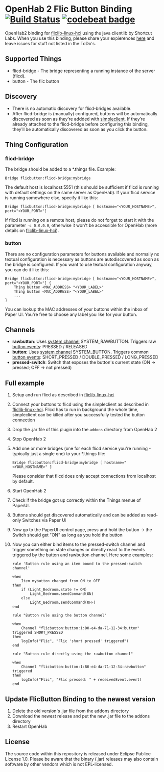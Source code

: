 # OpenHab 2 Flic Button Binding [![Build Status](https://travis-ci.org/pfink/openhab2-flicbutton.svg?branch=master)](https://travis-ci.org/pfink/openhab2-flicbutton) [![codebeat badge](https://codebeat.co/badges/c5ff5257-96fe-4414-ab57-240fde1dc9e9)](https://codebeat.co/projects/github-com-pfink-openhab2-flicbutton)

OpenHab2 binding for [fliclib-linux-hci](https://github.com/50ButtonsEach/fliclib-linux-hci) using the java clientlib by Shortcut Labs. When you use this binding, please share your expierences [here](https://community.openhab.org/t/how-to-integrate-flic-buttons/4468/12) and leave issues for stuff not listed in the ToDo's.

## Supported Things

* flicd-bridge - The bridge representing a running instance of the  server (flicd).
* button - The flic button

## Discovery

* There is no automatic discovery for flicd-bridges available.
* After flicd-bridge is (manually) configured, buttons will be automatically discovered as soon as they're addded with [simpleclient](https://github.com/50ButtonsEach/fliclib-linux-hci). If they're already attached to the flicd-bridge before configuring this binding, they'll be automatically discovered as soon as you click the button.

## Thing Configuration

### flicd-bridge

The bridge should be added to a *.things file. Example:

```
Bridge flicbutton:flicd-bridge:mybridge
```

The default host is localhost:5551 (this should be sufficient if flicd is running with default settings on the same server as OpenHab). If your flicd service is running somewhere else, specify it like this:

```
Bridge flicbutton:flicd-bridge:mybridge [ hostname="<YOUR_HOSTNAME>",  port="<YOUR_PORT>"]
```

If flicd is running on a remote host, please do not forget to start it with the parameter `-s 0.0.0.0`, otherwise it won't be accessible for OpenHab (more details on [fliclib-linux-hci](https://github.com/50ButtonsEach/fliclib-linux-hci)).

### button

There are no configuration parameters for buttons available and normally no textual configuration is necessary as buttons are autodiscovered as soon as the bridge is configured. If you want to use textual configuration anyway, you can do it like this:

```
Bridge flicbutton:flicd-bridge:mybridge [ hostname="<YOUR_HOSTNAME>",  port="<YOUR_PORT>"] {
    Thing button <MAC_ADDRESS> "<YOUR_LABEL>"
    Thing button <MAC_ADDRESS> "<YOUR_LABEL>"
    ...
}
```

You can lookup the MAC addresses of your buttons within the inbox of Paper UI. You're free to choose any label you like for your button.

## Channels

* **rawbutton**: Uses [system channel](https://github.com/eclipse/smarthome/blob/master/bundles/core/org.eclipse.smarthome.core.thing/src/main/java/org/eclipse/smarthome/core/thing/DefaultSystemChannelTypeProvider.java) SYSTEM_RAWBUTTON. Triggers raw [button events](https://github.com/eclipse/smarthome/blob/master/bundles/core/org.eclipse.smarthome.core.thing/src/main/java/org/eclipse/smarthome/core/thing/CommonTriggerEvents.java): PRESSED / RELEASED
* **button**: Uses [system channel](https://github.com/eclipse/smarthome/blob/master/bundles/core/org.eclipse.smarthome.core.thing/src/main/java/org/eclipse/smarthome/core/thing/DefaultSystemChannelTypeProvider.java) SYSTEM_BUTTON. Triggers common [button events](https://github.com/eclipse/smarthome/blob/master/bundles/core/org.eclipse.smarthome.core.thing/src/main/java/org/eclipse/smarthome/core/thing/CommonTriggerEvents.java): SHORT_PRESSED / DOUBLE_PRESSED / LONG_PRESSED
* **pressed-switch**: Switch that exposes the button's current state (ON -> pressed; OFF -> not pressed)


## Full example

1. Setup and run flicd as described in [fliclib-linux-hci](https://github.com/50ButtonsEach/fliclib-linux-hci)
1. Connect your buttons to flicd using the simpleclient as described in [fliclib-linux-hci](https://github.com/50ButtonsEach/fliclib-linux-hci). Flicd has to run in background the whole time, simpleclient can be killed after you successfully tested the button connection
1. Drop the .jar file of this plugin into the `addons` directory from OpenHab 2
1. Stop OpenHab 2
1. Add one or more bridges (one for each flicd service you're running - typically just a single one) to your *.things file:

	```
	Bridge flicbutton:flicd-bridge:mybridge [ hostname="<YOUR_HOSTNAME>" ]
	```

    Please consider that flicd does only accept connections from localhost by default.
1. Start OpenHab 2
1. Check if the bridge got up correctly within the Things menue of PaperUI.
1. Buttons should get discovered automatically and can be added as read-only Switches via Paper UI
1. Now go to the PaperUI control page, press and hold the button -> the Switch should get "ON" as long as you hold the button
1. Now you can either bind items to the pressed-switch channel and trigger something on state changes or directly react to the events triggered by the button and rawbutton channel. Here some examples:
    ```
    rule 'Button rule using an item bound to the pressed-switch channel'

    when
        Item mybutton changed from ON to OFF
    then
        if (Light_Bedroom.state != ON)
            Light_Bedroom.sendCommand(ON)
        else
            Light_Bedroom.sendCommand(OFF)
    end

    rule "Button rule using the button channel"

    when
        Channel "flicbutton:button:1:80-e4-da-71-12-34:button" triggered SHORT_PRESSED
    then
        logInfo("Flic", "Flic 'short pressed' triggered")
    end

    rule "Button rule directly using the rawbutton channel"

    when
        Channel "flicbutton:button:1:80-e4-da-71-12-34:rawbutton" triggered
    then
        logInfo("Flic", "Flic pressed: " + receivedEvent.event)
    end
    ```

## Update FlicButton Binding to the newest version

1. Delete the old version's .jar file from the addons directory
1. Download the newest release and put the new .jar file to the addons directory
1. Restart OpenHab

## License

The source code within this repository is released under Eclipse Publice License 1.0. Please be aware that the binary (.jar) releases may also contain software by other vendors which is not EPL-licensed.

